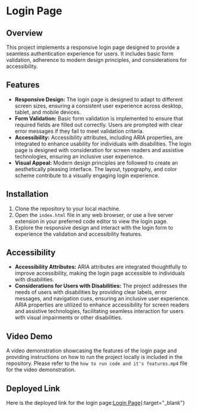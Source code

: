 # Login Page

## Overview
This project implements a responsive login page designed to provide a seamless authentication experience for users. It includes basic form validation, adherence to modern design principles, and considerations for accessibility.

## Features
- **Responsive Design:** The login page is designed to adapt to different screen sizes, ensuring a consistent user experience across desktop, tablet, and mobile devices.
- **Form Validation:** Basic form validation is implemented to ensure that required fields are filled out correctly. Users are prompted with clear error messages if they fail to meet validation criteria.
- **Accessibility:** Accessibility attributes, including ARIA properties, are integrated to enhance usability for individuals with disabilities. The login page is designed with consideration for screen readers and assistive technologies, ensuring an inclusive user experience.
- **Visual Appeal:** Modern design principles are followed to create an aesthetically pleasing interface. The layout, typography, and color scheme contribute to a visually engaging login experience.

## Installation
1. Clone the repository to your local machine.
2. Open the `index.html` file in any web browser, or use a live server extension in your preferred code editor to view the login page.
3. Explore the responsive design and interact with the login form to experience the validation and accessibility features.

## Accessibility
- **Accessibility Attributes:** ARIA attributes are integrated thoughtfully to improve accessibility, making the login page accessible to individuals with disabilities.
- **Considerations for Users with Disabilities:** The project addresses the needs of users with disabilities by providing clear labels, error messages, and navigation cues, ensuring an inclusive user experience. ARIA properties are utilized to enhance accessibility for screen readers and assistive technologies, facilitating seamless interaction for users with visual impairments or other disabilities.

## Video Demo
A video demonstration showcasing the features of the login page and providing instructions on how to run the project locally is included in the repository. Please refer to the `how to run code and it's features.mp4` file for the video demonstration.

## Deployed Link
Here is the deployed link for the login page:[Login Page](https://jazzy-sundae-08b755.netlify.app/){:target="_blank"}


